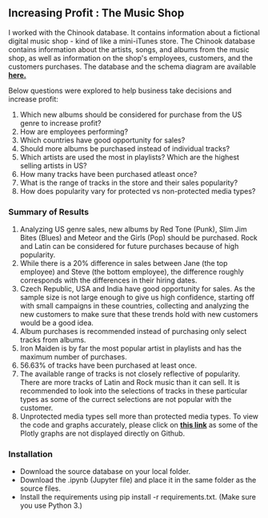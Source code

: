 ## Increasing Profit : The Music Shop

I worked with the Chinook database. It contains information about a fictional digital music shop - kind of like a mini-iTunes store. The Chinook database contains information about the artists, songs, and albums from the music shop, as well as information on the shop's employees, customers, and the customers purchases. The database and the schema diagram are available __[here.](https://www.sqlitetutorial.net/sqlite-sample-database/)__

Below questions were explored to help business take decisions and increase profit:

1. Which new albums should be considered for purchase from the US genre to increase profit?
2. How are employees performing?
3. Which countries have good opportunity for sales?
4. Should more albums be purchased instead of individual tracks?
5. Which artists are used the most in playlists? Which are the highest selling artists in US?
6. How many tracks have been purchased atleast once?
7. What is the range of tracks in the store and their sales popularity?
8. How does popularity vary for protected vs non-protected media types?

### Summary of Results
1. Analyzing US genre sales, new albums by Red Tone (Punk), Slim Jim Bites (Blues) and Meteor and the Girls (Pop) should be purchased. Rock and Latin can be considered for future purchases because of high popularity.
2. While there is a 20% difference in sales between Jane (the top employee) and Steve (the bottom employee), the difference roughly corresponds with the differences in their hiring dates.
3. Czech Republic, USA and India have good opportunity for sales. As the sample size is not large enough to give us high confidence, starting off with small campaigns in these countries, collecting and analyzing the new customers to make sure that these trends hold with new customers would be a good idea.
4. Album purchases is recommended instead of purchasing only select tracks from albums.
5. Iron Maiden is by far the most popular artist in playlists and has the maximum number of purchases.
6. 56.63% of tracks have been purchased at least once.
7. The available range of tracks is not closely reflective of popularity. There are more tracks of Latin and Rock music than it can sell. It is recommended to look into the selections of tracks in these particular types as some of the currect selections are not popular with the customer.
8. Unprotected media types sell more than protected media types.
To view the code and graphs accurately, please click on __[this link](https://nbviewer.jupyter.org/github/phtelang/Increasing-Profit---The-Music-Shop/blob/master/Increasing%20Profit%20-%20The%20Music%20Shop.ipynb)__ as some of the Plotly graphs are not displayed directly on Github.

### Installation
- Download the source database on your local folder.
- Download the .ipynb (Jupyter file) and place it in the same folder as the source files.
- Install the requirements using pip install -r requirements.txt. (Make sure you use Python 3.)
